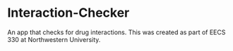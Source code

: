 # Interaction-Checker
An app that checks for drug interactions. This was created as part of EECS 330 at Northwestern University.
